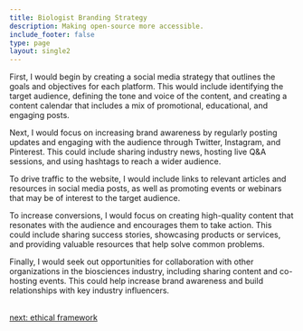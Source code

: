```yaml
---
title: Biologist Branding Strategy
description: Making open-source more accessible.
include_footer: false
type: page
layout: single2
---
```


<p>
First, I would begin by creating a social media strategy that outlines the goals and objectives for each platform. This would include identifying the target audience, defining the tone and voice of the content, and creating a content calendar that includes a mix of promotional, educational, and engaging posts.

Next, I would focus on increasing brand awareness by regularly posting updates and engaging with the audience through Twitter, Instagram, and Pinterest. This could include sharing industry news, hosting live Q&A sessions, and using hashtags to reach a wider audience.

To drive traffic to the website, I would include links to relevant articles and resources in social media posts, as well as promoting events or webinars that may be of interest to the target audience.

To increase conversions, I would focus on creating high-quality content that resonates with the audience and encourages them to take action. This could include sharing success stories, showcasing products or services, and providing valuable resources that help solve common problems.

Finally, I would seek out opportunities for collaboration with other organizations in the biosciences industry, including sharing content and co-hosting events. This could help increase brand awareness and build relationships with key industry influencers.

<br>
<a href="https://workdojos.com/biologist/ethics">next: ethical framework</a>
</p>